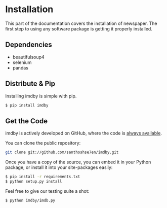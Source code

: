 # Installation

This part of the documentation covers the installation of newspaper. The first step to using any software package is getting it properly installed.

## Dependencies

* beautifulsoup4
* selenium
* pandas

## Distribute & Pip

Installing imdby is simple with pip.

```bash
$ pip install imdby
```

## Get the Code

imdby is actively developed on GitHub, where the code is [always available](https://github.com/santhoshse7en/imdby).

You can clone the public repository:

```bash
git clone git://github.com/santhoshse7en/imdby.git
```

Once you have a copy of the source, you can embed it in your Python package, or install it into your site-packages easily:

```bash
$ pip install -r requirements.txt
$ python setup.py install
```

Feel free to give our testing suite a shot:

```bash
$ python imdby/imdb.py
```
